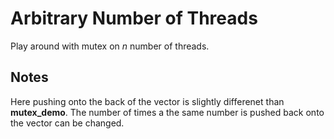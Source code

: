 # Arbitrary Number of Threads
Play around with mutex on *n* number of threads. 

## Notes
Here pushing onto the back of the vector is slightly differenet than **mutex_demo**. The number of times a the same number is pushed back onto the vector can be changed.